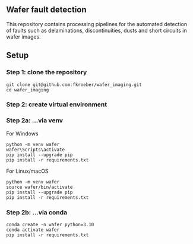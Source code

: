 ## Wafer fault detection

This repository contains processing pipelines for the automated detection of faults such as delaminations, discontinuities, dusts and short circuits in wafer images.

## Setup

### Step 1: clone the repository
```
git clone git@github.com:fkroeber/wafer_imaging.git
cd wafer_imaging
```

### Step 2: create virtual environment

### Step 2a: ...via venv

For Windows
```
python -m venv wafer
wafer\Scripts\activate
pip install --upgrade pip
pip install -r requirements.txt
```

For Linux/macOS
```
python -m venv wafer
source wafer/bin/activate
pip install --upgrade pip
pip install -r requirements.txt
```

### Step 2b: ...via conda
```
conda create -n wafer python=3.10
conda activate wafer
pip install -r requirements.txt
```